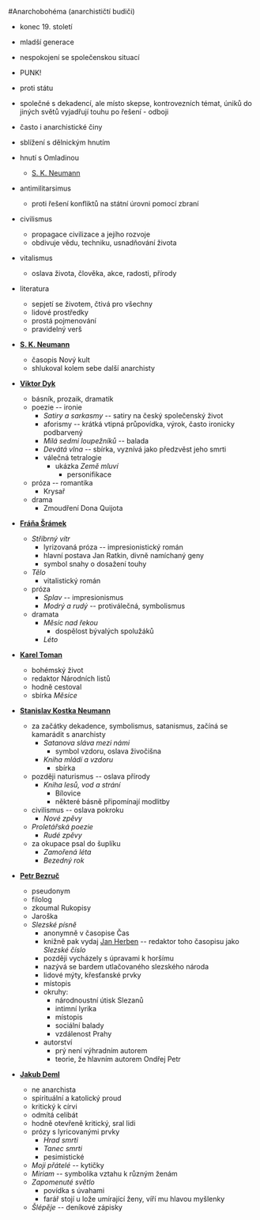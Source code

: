 #Anarchobohéma (anarchističtí budiči)
- konec 19. století
- mladší generace
- nespokojení se společenskou situací
- PUNK!
- proti státu
- společné s dekadencí, ale místo skepse, kontrovezních témat, úniků do jiných světů vyjadřují touhu po řešení - odboji
- často i anarchistické činy
- sblížení s dělnickým hnutím
- hnutí s Omladinou
	- <u>S. K. Neumann</u>
- antimilitarsimus
	- proti řešení konfliktů na státní úrovni pomocí zbraní
- civilismus
	- propagace civilizace a jejího rozvoje
	- obdivuje vědu, techniku, usnadňování života
- vitalismus
	- oslava života, člověka, akce, radosti, přírody
- literatura
	- sepjetí se životem, čtivá pro všechny
	- lidové prostředky
	- prostá pojmenování
	- pravidelný verš
- __<u>S. K. Neumann</u>__
	- časopis Nový kult
	- shlukoval kolem sebe další anarchisty
- __<u>Viktor Dyk </u>__
	- básník, prozaik, dramatik
	- poezie -- ironie
		- _Satiry a sarkasmy_ -- satiry na český společenský život
		- aforismy -- krátká vtipná průpovídka, výrok, často ironicky podbarvený
		- _Milá sedmi loupežníků_ -- balada
		- _Devátá vlna_ -- sbírka, vyznívá jako předzvěst jeho smrti
		- válečná tetralogie
			- ukázka _Země mluví_
				- personifikace
	- próza -- romantika
		- Krysař
	- drama
		- Zmoudření Dona Quijota
- __<u>Fráňa Šrámek</u>__
	- _Stříbrný vítr_ 
		- lyrizovaná próza -- impresionistický román
		- hlavní postava Jan Ratkin, divně namíchaný geny
		- symbol snahy o dosažení touhy
	- _Tělo_
		- vitalistický román
	- próza
		- _Splav_ -- impresionismus
		- _Modrý a rudý_ -- protiválečná, symbolismus
	- dramata
		- _Měsíc nad řekou_
			- dospělost bývalých spolužáků
		- _Léto_
- __<u>Karel Toman</u>__
	- bohémský život
	- redaktor Národních listů
	- hodně cestoval
	- sbírka _Měsíce_
- __<u>Stanislav Kostka Neumann</u>__
	- za začátky dekadence, symbolismus, satanismus, začíná se kamarádit s anarchisty
		- _Satanova sláva mezi námi_
			- symbol vzdoru, oslava živočišna
		- _Kniha mládí a vzdoru_
			- sbírka
	- později naturismus -- oslava přírody
		- _Kniha lesů, vod a strání_
			- Bílovice
			- některé básně připomínají modlitby
	- civilismus -- oslava pokroku
		- _Nové zpěvy_
	- _Proletářská poezie_
		- _Rudé zpěvy_
	- za okupace psal do šuplíku
		- _Zamořená léta_
		- _Bezedný rok_
- __<u>Petr Bezruč</u>__
	- pseudonym
	- filolog
	- zkoumal Rukopisy
	- Jaroška
	- _Slezské písně_
		- anonymně v časopise Čas
		- knižně pak vydaj <u>Jan Herben</u> -- redaktor toho časopisu jako _Slezské číslo_
		- později vycházely s úpravami k horšímu
		- nazývá se bardem utlačovaného slezského národa
		- lidové mýty, křesťanské prvky
		- místopis
		- okruhy:
			- národnoustní útisk Slezanů
			- intimní lyrika
			- místopis
			- sociální balady
			- vzdálenost Prahy
		- autorství
			- prý není výhradním autorem
			- teorie, že hlavním autorem Ondřej Petr

- __<u>Jakub Deml</u>__ 
	- ne anarchista
	- spirituální a katolický proud
	- kritický k círvi
	- odmítá celibát
	- hodně otevřeně kritický, sral lidi
	- prózy s lyricovanými prvky
		- _Hrad smrti_
		- _Tanec smrti_
		- pesimistické
	- _Moji přátelé_ -- kytičky
	- _Miriam_ -- symbolika vztahu k různým ženám
	- _Zapomenuté světlo_
		- povídka s úvahami
		- farář stojí u lože umírající ženy, víří mu hlavou myšlenky
	- _Šlépěje_ -- deníkové zápisky